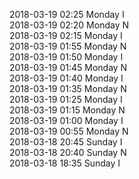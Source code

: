 2018-03-19 02:25 Monday  I  
2018-03-19 02:20 Monday  N  
2018-03-19 02:15 Monday  I  
2018-03-19 01:55 Monday  N  
2018-03-19 01:50 Monday  I  
2018-03-19 01:45 Monday  N  
2018-03-19 01:40 Monday  I  
2018-03-19 01:35 Monday  N  
2018-03-19 01:25 Monday  I  
2018-03-19 01:15 Monday  N  
2018-03-19 01:00 Monday  I  
2018-03-19 00:55 Monday  N  
2018-03-18 20:45 Sunday  I  
2018-03-18 20:40 Sunday  N  
2018-03-18 18:35 Sunday  I  
